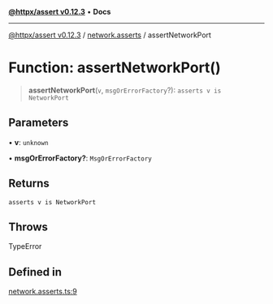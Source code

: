 [**@httpx/assert v0.12.3**](../../README.md) • **Docs**

***

[@httpx/assert v0.12.3](../../README.md) / [network.asserts](../README.md) / assertNetworkPort

# Function: assertNetworkPort()

> **assertNetworkPort**(`v`, `msgOrErrorFactory`?): `asserts v is NetworkPort`

## Parameters

• **v**: `unknown`

• **msgOrErrorFactory?**: `MsgOrErrorFactory`

## Returns

`asserts v is NetworkPort`

## Throws

TypeError

## Defined in

[network.asserts.ts:9](https://github.com/belgattitude/httpx/blob/74dc9cd764aa64a9b1889ffb70a7f65e9435af37/packages/assert/src/network.asserts.ts#L9)
